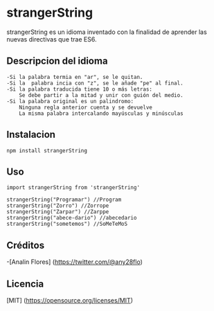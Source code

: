   # strangerString

  strangerString es un idioma inventado con la finalidad de aprender
  las nuevas directivas que trae ES6.

  ## Descripcion del idioma
    -Si la palabra termia en "ar", se le quitan.
    -Si la  palabra incia con "z", se le añade "pe" al final.
    -Si la palabra traducida tiene 10 o más letras:
        Se debe partir a la mitad y unir con guión del medio.
    -Si la palabra original es un palindromo:
        Ninguna regla anterior cuenta y se devuelve
        La misma palabra intercalando mayúsculas y minúsculas

  ## Instalacion
  ```
  npm install strangerString
  ```
  ## Uso
  ```
  import strangerString from 'strangerString'

  strangerString("Programar") //Program
  strangerString("Zorro") //Zorrope
  strangerString("Zarpar") //Zarppe
  strangerString("abece-dario") //abecedario
  strangerString("sometemos") //SoMeTeMoS
  ```
  ## Créditos
  -[Analin Flores] (https://twitter.com/@any28flo)

  ## Licencia
  [MIT] (https://opensource.org/licenses/MIT)
